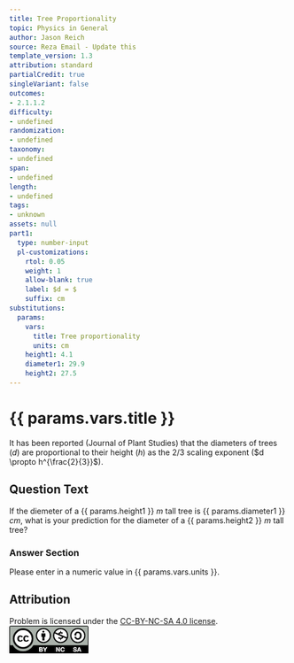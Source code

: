 ```yaml
---
title: Tree Proportionality
topic: Physics in General
author: Jason Reich
source: Reza Email - Update this
template_version: 1.3
attribution: standard
partialCredit: true
singleVariant: false
outcomes:
- 2.1.1.2
difficulty:
- undefined
randomization:
- undefined
taxonomy:
- undefined
span:
- undefined
length:
- undefined
tags:
- unknown
assets: null
part1:
  type: number-input
  pl-customizations:
    rtol: 0.05
    weight: 1
    allow-blank: true
    label: $d = $
    suffix: cm
substitutions:
  params:
    vars:
      title: Tree proportionality
      units: cm
    height1: 4.1
    diameter1: 29.9
    height2: 27.5
---
```

# {{ params.vars.title }}
It has been reported (Journal of Plant Studies) that the diameters of trees ($d$) are proportional to their height ($h$) as the $2/3$ scaling exponent ($d \propto h^{\frac{2}{3}}$).

## Question Text

If the diemeter of a {{ params.height1 }} $m$ tall tree is {{ params.diameter1 }} $cm$, what is your prediction for the diameter of a {{ params.height2 }} $m$ tall tree?

### Answer Section

Please enter in a numeric value in {{ params.vars.units }}.

## Attribution

Problem is licensed under the [CC-BY-NC-SA 4.0 license](https://creativecommons.org/licenses/by-nc-sa/4.0/).<br> ![The Creative Commons 4.0 license requiring attribution-BY, non-commercial-NC, and share-alike-SA license.](https://raw.githubusercontent.com/firasm/bits/master/by-nc-sa.png)
